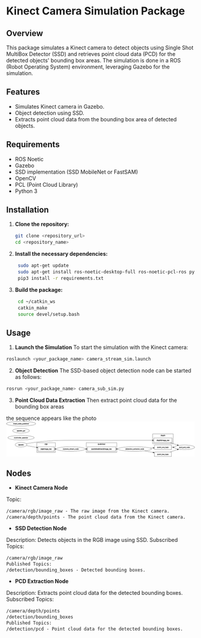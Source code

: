 # Kinect Camera Simulation Package

## Overview
This package simulates a Kinect camera to detect objects using Single Shot MultiBox Detector (SSD) and retrieves point cloud data (PCD) for the detected objects' bounding box areas. The simulation is done in a ROS (Robot Operating System) environment, leveraging Gazebo for the simulation.

## Features
- Simulates Kinect camera in Gazebo.
- Object detection using SSD.
- Extracts point cloud data from the bounding box area of detected objects.

## Requirements
- ROS Noetic
- Gazebo
- SSD implementation (SSD MobileNet or FastSAM)
- OpenCV
- PCL (Point Cloud Library)
- Python 3

## Installation
1. **Clone the repository:**
   ```bash
   git clone <repository_url>
   cd <repository_name>
   ```

2. **Install the necessary dependencies:**
   ```sh
    sudo apt-get update
    sudo apt-get install ros-noetic-desktop-full ros-noetic-pcl-ros python3-opencv
    pip3 install -r requirements.txt
   ```


3. **Build the package:**
   ```bash
    cd ~/catkin_ws
    catkin_make
    source devel/setup.bash
   ```
## Usage
1. **Launch the Simulation**
To start the simulation with the Kinect camera:
``` bash
roslaunch <your_package_name> camera_stream_sim.launch
```
2. **Object Detection**
The SSD-based object detection node can be started as follows:
```bash
rosrun <your_package_name> camera_sub_sim.py
```

3. **Point Cloud Data Extraction**
Then extract point cloud data for the bounding box areas

the sequence appears like the photo 
![Kinect Camera Setup](rosgraph.png)

## Nodes

- **Kinect Camera Node**

Topic:

    /camera/rgb/image_raw - The raw image from the Kinect camera.
    /camera/depth/points - The point cloud data from the Kinect camera.

- **SSD Detection Node**

Description: Detects objects in the RGB image using SSD.
Subscribed Topics:

    /camera/rgb/image_raw
    Published Topics:
    /detection/bounding_boxes - Detected bounding boxes.

- **PCD Extraction Node**

Description: Extracts point cloud data for the detected bounding boxes.
Subscribed Topics:

    /camera/depth/points
    /detection/bounding_boxes
    Published Topics:
    /detection/pcd - Point cloud data for the detected bounding boxes.
